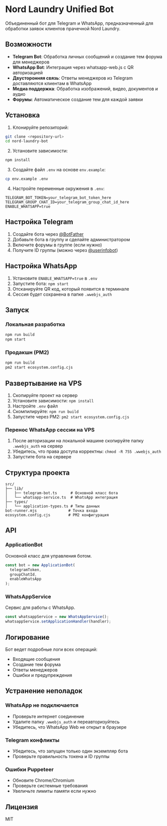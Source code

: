 # Nord Laundry Unified Bot

Объединенный бот для Telegram и WhatsApp, предназначенный для обработки заявок клиентов прачечной Nord Laundry.

## Возможности

- **Telegram Bot**: Обработка личных сообщений и создание тем форума для менеджеров
- **WhatsApp Bot**: Интеграция через whatsapp-web.js с QR авторизацией
- **Двусторонняя связь**: Ответы менеджеров из Telegram доставляются клиентам в WhatsApp
- **Медиа поддержка**: Обработка изображений, видео, документов и аудио
- **Форумы**: Автоматическое создание тем для каждой заявки

## Установка

1. Клонируйте репозиторий:
```bash
git clone <repository-url>
cd nord-laundry-bot
```

2. Установите зависимости:
```bash
npm install
```

3. Создайте файл `.env` на основе `env.example`:
```bash
cp env.example .env
```

4. Настройте переменные окружения в `.env`:
```env
TELEGRAM_BOT_TOKEN=your_telegram_bot_token_here
TELEGRAM_GROUP_CHAT_ID=your_telegram_group_chat_id_here
ENABLE_WHATSAPP=true
```

## Настройка Telegram

1. Создайте бота через [@BotFather](https://t.me/BotFather)
2. Добавьте бота в группу и сделайте администратором
3. Включите форумы в группе (если нужно)
4. Получите ID группы (можно через [@userinfobot](https://t.me/userinfobot))

## Настройка WhatsApp

1. Установите `ENABLE_WHATSAPP=true` в `.env`
2. Запустите бота: `npm start`
3. Отсканируйте QR код, который появится в терминале
4. Сессия будет сохранена в папке `.wwebjs_auth`

## Запуск

### Локальная разработка
```bash
npm run build
npm start
```

### Продакшн (PM2)
```bash
npm run build
pm2 start ecosystem.config.cjs
```

## Развертывание на VPS

1. Скопируйте проект на сервер
2. Установите зависимости: `npm install`
3. Настройте `.env` файл
4. Скомпилируйте: `npm run build`
5. Запустите через PM2: `pm2 start ecosystem.config.cjs`

### Перенос WhatsApp сессии на VPS

1. После авторизации на локальной машине скопируйте папку `.wwebjs_auth` на сервер
2. Убедитесь, что права доступа корректны: `chmod -R 755 .wwebjs_auth`
3. Запустите бота на сервере

## Структура проекта

```
src/
├── lib/
│   ├── telegram-bot.ts      # Основной класс бота
│   └── whatsapp-service.ts  # WhatsApp интеграция
├── types/
│   └── application-types.ts # Типы данных
bot-runner.mjs              # Точка входа
ecosystem.config.cjs        # PM2 конфигурация
```

## API

### ApplicationBot

Основной класс для управления ботом.

```typescript
const bot = new ApplicationBot(
  telegramToken,
  groupChatId,
  enableWhatsApp
);
```

### WhatsAppService

Сервис для работы с WhatsApp.

```typescript
const whatsappService = new WhatsAppService();
whatsappService.setApplicationHandler(handler);
```

## Логирование

Бот ведет подробные логи всех операций:
- Входящие сообщения
- Создание тем форума
- Ответы менеджеров
- Ошибки и предупреждения

## Устранение неполадок

### WhatsApp не подключается
- Проверьте интернет соединение
- Удалите папку `.wwebjs_auth` и переавторизуйтесь
- Убедитесь, что WhatsApp Web не открыт в браузере

### Telegram конфликты
- Убедитесь, что запущен только один экземпляр бота
- Проверьте правильность токена и ID группы

### Ошибки Puppeteer
- Обновите Chrome/Chromium
- Проверьте системные требования
- Увеличьте лимиты памяти если нужно

## Лицензия

MIT